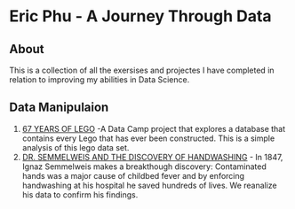 # Eric Phu - A Journey Through Data
## About
This is a collection of all the exersises and projectes I have completed in relation to improving my abilities in Data Science.

## Data Manipulaion
1. [67 YEARS OF LEGO](https://github.com/phutondog/data_science_portfolio/blob/master/Exploring%2067%20years%20of%20LEGO/Exploring%20Lego.ipynb)
-A Data Camp project that explores a database that contains every Lego that has ever been constructed. This is a simple analysis of this lego data set.
2. [DR. SEMMELWEIS AND THE DISCOVERY OF HANDWASHING](https://github.com/phutondog/data_science_portfolio/blob/master/Dr.%20Semmelweis%20and%20the%20Discovery%20of%20Handwashing/notebook.ipynb) - In 1847, Ignaz Semmelweis makes a breakthough discovery: Contaminated hands was a major cause of childbed fever and by enforcing handwashing at his hospital he saved hundreds of lives. We reanalize his data to confirm his findings.
